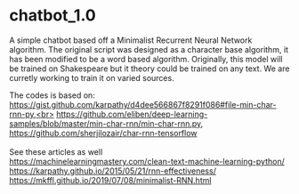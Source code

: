 # chatbot_1.0
A simple chatbot based off a Minimalist Recurrent Neural Network algorithm.  The original script was designed as a character base algorithm, it has been modified to be a word based algorithm.  Originally, this model will be trained on Shakespeare but it theory could be trained on any text. We are curretly working to train it on varied sources.

The codes is based on:
https://gist.github.com/karpathy/d4dee566867f8291f086#file-min-char-rnn-py,<br>
https://github.com/eliben/deep-learning-samples/blob/master/min-char-rnn/min-char-rnn.py, <br>
https://github.com/sherjilozair/char-rnn-tensorflow <br>
<br>
See these articles as well <br>
https://machinelearningmastery.com/clean-text-machine-learning-python/ <br>
https://karpathy.github.io/2015/05/21/rnn-effectiveness/ <br>
https://mkffl.github.io/2019/07/08/minimalist-RNN.html
